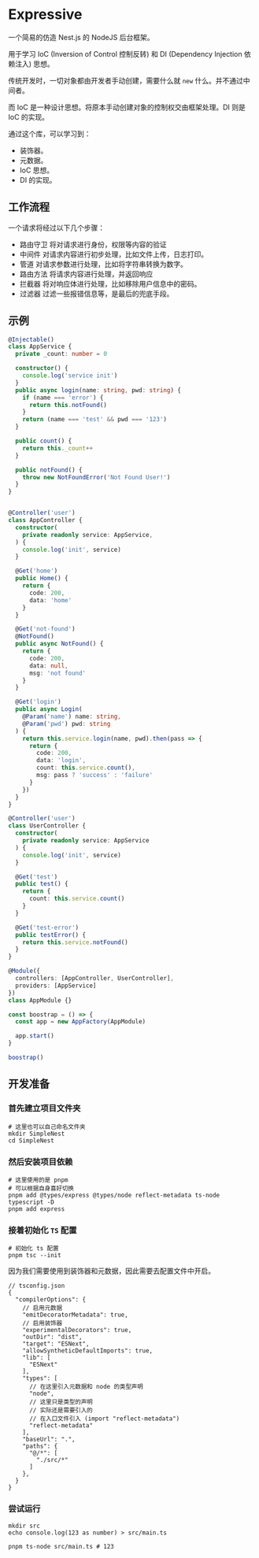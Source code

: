 # Expressive

一个简易的仿造 Nest.js 的 NodeJS 后台框架。

用于学习 IoC (Inversion of Control 控制反转) 和 DI (Dependency Injection 依赖注入) 思想。

传统开发时，一切对象都由开发者手动创建，需要什么就 `new` 什么。并不通过中间者。

而 IoC 是一种设计思想。将原本手动创建对象的控制权交由框架处理。DI 则是 IoC 的实现。

通过这个库，可以学习到：

- 装饰器。
- 元数据。
- IoC 思想。
- DI 的实现。

## 工作流程

一个请求将经过以下几个步骤：

- 路由守卫
  将对请求进行身份，权限等内容的验证
- 中间件
  对请求内容进行初步处理，比如文件上传，日志打印。
- 管道
  对请求参数进行处理，比如将字符串转换为数字。
- 路由方法
  将请求内容进行处理，并返回响应
- 拦截器
  将对响应体进行处理，比如移除用户信息中的密码。
- 过滤器
  过滤一些报错信息等，是最后的兜底手段。

## 示例

```ts
@Injectable()
class AppService {
  private _count: number = 0

  constructor() {
    console.log('service init')
  }
  public async login(name: string, pwd: string) {
    if (name === 'error') {
      return this.notFound()
    }
    return (name === 'test' && pwd === '123')
  }

  public count() {
    return this._count++
  }

  public notFound() {
    throw new NotFoundError('Not Found User!')
  }
}


@Controller('user')
class AppController {
  constructor(
    private readonly service: AppService,
  ) {
    console.log('init', service)
  }

  @Get('home')
  public Home() {
    return {
      code: 200,
      data: 'home'
    }
  }

  @Get('not-found')
  @NotFound()
  public async NotFound() {
    return {
      code: 200,
      data: null,
      msg: 'not found'
    }
  }

  @Get('login')
  public async Login(
    @Param('name') name: string,
    @Param('pwd') pwd: string
  ) {
    return this.service.login(name, pwd).then(pass => {
      return {
        code: 200,
        data: 'login',
        count: this.service.count(),
        msg: pass ? 'success' : 'failure'
      }
    })
  }
}

@Controller('user')
class UserController {
  constructor(
    private readonly service: AppService
  ) {
    console.log('init', service)
  }

  @Get('test')
  public test() {
    return {
      count: this.service.count()
    }
  }

  @Get('test-error')
  public testError() {
    return this.service.notFound()
  }
}

@Module({
  controllers: [AppController, UserController],
  providers: [AppService]
})
class AppModule {}

const boostrap = () => {
  const app = new AppFactory(AppModule)

  app.start()
}

boostrap()


```

## 开发准备

### 首先建立项目文件夹

```shell
# 这里也可以自己命名文件夹
mkdir SimpleNest
cd SimpleNest
```

### 然后安装项目依赖

```shell
# 这里使用的是 pnpm
# 可以根据自身喜好切换
pnpm add @types/express @types/node reflect-metadata ts-node typescript -D
pnpm add express
```

### 接着初始化 `TS` 配置

```shell
# 初始化 ts 配置
pnpm tsc --init
```

因为我们需要使用到装饰器和元数据，因此需要去配置文件中开启。

```jsonc
// tsconfig.json
{
  "compilerOptions": {
    // 启用元数据
    "emitDecoratorMetadata": true,
    // 启用装饰器
    "experimentalDecorators": true,
    "outDir": "dist",
    "target": "ESNext",
    "allowSyntheticDefaultImports": true,
    "lib": [
      "ESNext"
    ],
    "types": [
      // 在这里引入元数据和 node 的类型声明
      "node",
      // 这里只是类型的声明
      // 实际还是需要引入的
      // 在入口文件引入 (import "reflect-metadata")
      "reflect-metadata"
    ],
    "baseUrl": ".",
    "paths": {
      "@/*": [
        "./src/*"
      ]
    },
  }
}

```

### 尝试运行

```shell
mkdir src
echo console.log(123 as number) > src/main.ts

pnpm ts-node src/main.ts # 123
```
